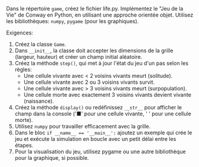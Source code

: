 Dans le répertoire `game`, créez le fichier life.py.
Implémentez le "Jeu de la Vie" de Conway en Python, en utilisant une approche orientée objet.
Utilisez les bibliothèques: `numpy`, `pygame` (pour les graphiques).


Exigences:
1.  Créez la classe `Game`.
2.  Dans `__init__`, la classe doit accepter les dimensions de la grille (largeur, hauteur) et créer un champ initial aléatoire.
3.  Créez la méthode `step()`, qui met à jour l'état du jeu d'un pas selon les règles:
    - Une cellule vivante avec < 2 voisins vivants meurt (solitude).
    - Une cellule vivante avec 2 ou 3 voisins vivants survit.
    - Une cellule vivante avec > 3 voisins vivants meurt (surpopulation).
    - Une cellule morte avec exactement 3 voisins vivants devient vivante (naissance).
4.  Créez la méthode `display()` ou redéfinissez `__str__` pour afficher le champ dans la console ('■' pour une cellule vivante, ' ' pour une cellule morte).
5.  Utilisez `numpy` pour travailler efficacement avec la grille.
6.  Dans le bloc `if __name__ == '__main__':` ajoutez un exemple qui crée le jeu et exécute la simulation en boucle avec un petit délai entre les étapes.
7. Pour la visualisation du jeu, utilisez pygame ou une autre bibliothèque pour la graphique, si possible.
